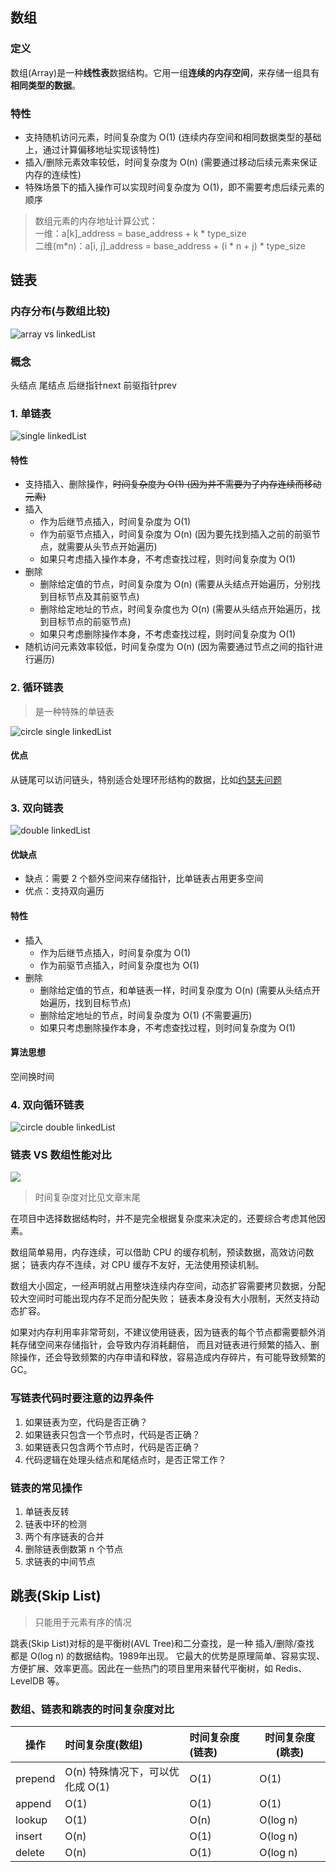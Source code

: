 ## 数组

### 定义
数组(Array)是一种**线性表**数据结构。它用一组**连续的内存空间**，来存储一组具有**相同类型的数据**。

### 特性
- 支持随机访问元素，时间复杂度为 O(1) (连续内存空间和相同数据类型的基础上，通过计算偏移地址实现该特性)
- 插入/删除元素效率较低，时间复杂度为 O(n) (需要通过移动后续元素来保证内存的连续性)
- 特殊场景下的插入操作可以实现时间复杂度为 O(1)，即不需要考虑后续元素的顺序

> 数组元素的内存地址计算公式：<br/>
> 一维：a[k]_address = base_address + k * type_size<br/>
> 二维(m*n)：a[i, j]_address = base_address + (i * n + j) * type_size



## 链表

### 内存分布(与数组比较)
![array vs linkedList](assets/array_linkedList-compare.jpg)

### 概念
头结点
尾结点
后继指针next
前驱指针prev

### 1. 单链表
![single linkedList](assets/single-linkedList.jpg)

#### 特性
- 支持插入、删除操作，<del>时间复杂度为 O(1) (因为并不需要为了内存连续而移动元素)</del>
- 插入
  - 作为后继节点插入，时间复杂度为 O(1)
  - 作为前驱节点插入，时间复杂度为 O(n) (因为要先找到插入之前的前驱节点，就需要从头节点开始遍历)
  - 如果只考虑插入操作本身，不考虑查找过程，则时间复杂度为 O(1)
- 删除
  - 删除给定值的节点，时间复杂度为 O(n) (需要从头结点开始遍历，分别找到目标节点及其前驱节点)
  - 删除给定地址的节点，时间复杂度也为 O(n) (需要从头结点开始遍历，找到目标节点的前驱节点)
  - 如果只考虑删除操作本身，不考虑查找过程，则时间复杂度为 O(1)
- 随机访问元素效率较低，时间复杂度为 O(n) (因为需要通过节点之间的指针进行遍历)

### 2. 循环链表
> 是一种特殊的单链表

![circle single linkedList](assets/circle_single_linkedList.jpg)

#### 优点
从链尾可以访问链头，特别适合处理环形结构的数据，比如[约瑟夫问题](https://zh.wikipedia.org/wiki/%E7%BA%A6%E7%91%9F%E5%A4%AB%E6%96%AF%E9%97%AE%E9%A2%98)

### 3. 双向链表
![double linkedList](assets/double_linkedList.jpg)

#### 优缺点
- 缺点：需要 2 个额外空间来存储指针，比单链表占用更多空间
- 优点：支持双向遍历

#### 特性
- 插入
  - 作为后继节点插入，时间复杂度为 O(1)
  - 作为前驱节点插入，时间复杂度也为 O(1)
- 删除
  - 删除给定值的节点，和单链表一样，时间复杂度为 O(n) (需要从头结点开始遍历，找到目标节点)
  - 删除给定地址的节点，时间复杂度为 O(1) (不需要遍历)
  - 如果只考虑删除操作本身，不考虑查找过程，则时间复杂度为 O(1)

#### 算法思想
空间换时间

### 4. 双向循环链表
![circle double linkedList](assets/circle_double_linkedList.jpg)

### 链表 VS 数组性能对比
![](assets/array_vs_linkedList.jpg)

> 时间复杂度对比见文章末尾

在项目中选择数据结构时，并不是完全根据复杂度来决定的，还要综合考虑其他因素。

数组简单易用，内存连续，可以借助 CPU 的缓存机制，预读数据，高效访问数据；
链表内存不连续，对 CPU 缓存不友好，无法使用预读机制。

数组大小固定，一经声明就占用整块连续内存空间，动态扩容需要拷贝数据，分配较大空间时可能出现内存不足而分配失败；
链表本身没有大小限制，天然支持动态扩容。

如果对内存利用率非常苛刻，不建议使用链表，因为链表的每个节点都需要额外消耗存储空间来存储指针，会导致内存消耗翻倍，
而且对链表进行频繁的插入、删除操作，还会导致频繁的内存申请和释放，容易造成内存碎片，有可能导致频繁的 GC。


### 写链表代码时要注意的边界条件
1. 如果链表为空，代码是否正确？
2. 如果链表只包含一个节点时，代码是否正确？
3. 如果链表只包含两个节点时，代码是否正确？
4. 代码逻辑在处理头结点和尾结点时，是否正常工作？

### 链表的常见操作
1. 单链表反转
2. 链表中环的检测
3. 两个有序链表的合并
4. 删除链表倒数第 n 个节点
5. 求链表的中间节点


## 跳表(Skip List)

> 只能用于元素有序的情况

跳表(Skip List)对标的是平衡树(AVL Tree)和二分查找，是一种 插入/删除/查找 都是 O(log n) 的数据结构。1989年出现。
它最大的优势是原理简单、容易实现、方便扩展、效率更高。因此在一些热门的项目里用来替代平衡树，如 Redis、LevelDB 等。


### 数组、链表和跳表的时间复杂度对比

| 操作 | 时间复杂度(数组) | 时间复杂度(链表) | 时间复杂度(跳表) |
| --- | :--- | :--- | --- |
| prepend | O(n) 特殊情况下，可以优化成 O(1) | O(1) | O(1) | 
| append | O(1) | O(1) | O(1) |
| lookup | O(1) | O(n) | O(log n) |
| insert | O(n) | O(1) | O(log n) |
| delete | O(n) | O(1) | O(log n) |


